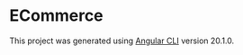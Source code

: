 # ECommerce

This project was generated using [Angular CLI](https://github.com/angular/angular-cli) version 20.1.0.

